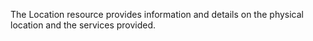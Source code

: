 The Location resource provides information and details on the physical location and the services provided.